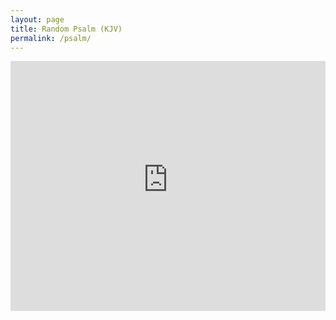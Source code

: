 ```yaml
---
layout: page
title: Random Psalm (KJV)
permalink: /psalm/
---
```

<!-- see https://stackoverflow.com/questions/65034/remove-border-from-iframe --> 
<iframe src="http://random-psalm.appspot.com/" style="width: 100%; height: 400px; border: 0" sandbox></iframe>